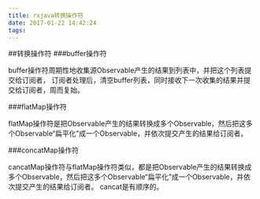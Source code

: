 ```yaml
---
title: rxjava转换操作符
date: 2017-01-22 14:42:24
tags:
---
```

##转换操作符
###buffer操作符

buffer操作符周期性地收集源Observable产生的结果到列表中，并把这个列表提交给订阅者，
订阅者处理后，清空buffer列表，同时接收下一次收集的结果并提交给订阅者，周而复始。

###flatMap操作符

flatMap操作符是把Observable产生的结果转换成多个Observable，然后把这多个Observable“扁平化”成一个Observable，并依次提交产生的结果给订阅者。

###concatMap操作符

cancatMap操作符与flatMap操作符类似，都是把Observable产生的结果转换成多个Observable，然后把这多个Observable“扁平化”成一个Observable，并依次提交产生的结果给订阅者。
cancat是有顺序的。

###